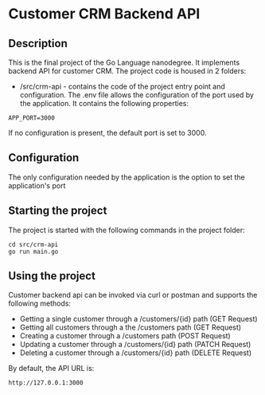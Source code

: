 # Customer CRM Backend API

## Description

This is the final project of the Go Language nanodegree. It implements backend API for customer CRM.
The project code is housed in 2 folders:

- /src/crm-api - contains the code of the project entry point and configuration. The .env file allows
the configuration of the port used by the application. It contains the following properties:

```
APP_PORT=3000
```
If no configuration is present, the default port is set to 3000.

## Configuration

The only configuration needed by the application is the option to set the application's port

## Starting the project

The project is started with the following commands in the project folder:

```
cd src/crm-api
go run main.go
```
## Using the project

Customer backend api can be invoked via curl or postman and supports the following methods:

- Getting a single customer through a /customers/{id} path (GET Request)
- Getting all customers through a the /customers path (GET Request)
- Creating a customer through a /customers path (POST Request)
- Updating a customer through a /customers/{id} path (PATCH Request)
- Deleting a customer through a /customers/{id} path (DELETE Request)

By default, the API URL is: 

```
http://127.0.0.1:3000
```
